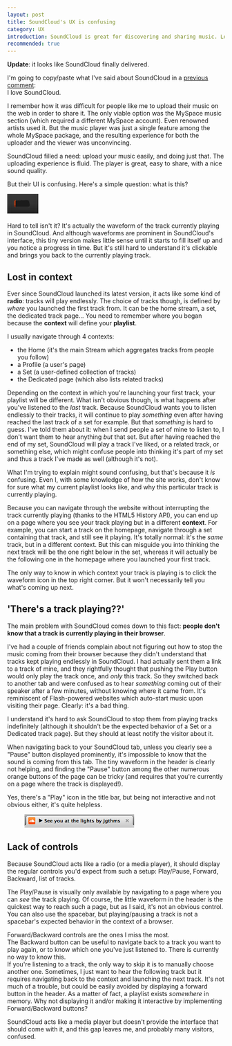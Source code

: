 ```yaml
---
layout: post
title: SoundCloud's UX is confusing
category: UX
introduction: SoundCloud is great for discovering and sharing music. Less for actually listening to it.
recommended: true
---
```


**Update**: it looks like SoundCloud finally delivered.

I'm going to copy/paste what I've said about SoundCloud in a [previous comment](http://news.ycombinator.com/item?id=4871076):  
I love SoundCloud.

I remember how it was difficult for people like me to upload their music on the web in order to share it. The only viable option was the MySpace music section (which required a different MySpace account). Even renowned artists used it. But the music player was just a single feature among the whole MySpace package, and the resulting experience for both the uploader and the viewer was unconvincing.

SoundCloud filled a need: upload your music easily, and doing just that. The uploading experience is fluid. The player is great, easy to share, with a nice sound quality.


But their UI is confusing. Here's a simple question: what is this?

![SoundCloud UI](/i/soundcloud-ui.png)

Hard to tell isn't it? It's actually the waveform of the track currently playing in SoundCloud. And although waveforms are prominent in SoundCloud's interface, this tiny version makes little sense until it starts to fill itself up and you notice a progress in time. But it's still hard to understand it's clickable and brings you back to the currently playing track.

## Lost in context

Ever since SoundCloud launched its latest version, it acts like some kind of **radio**: tracks will play endlessly. The choice of tracks though, is defined by *where* you launched the first track from. It can be the home stream, a set, the dedicated track page... You need to remember where you began because the **context** will define your **playlist**.

I usually navigate through 4 contexts:

* the Home (it's the main Stream which aggregates tracks from people you follow)
* a Profile (a user's page)
* a Set (a user-defined collection of tracks)
* the Dedicated page (which also lists related tracks)

Depending on the context in which you're launching your first track, your playlist will be different. What isn't obvious though, is what happens after you've listened to the *last* track. Because SoundCloud wants you to listen endlessly to their tracks, it will continue to play *something* even after having reached the last track of a set for example. But that *something* is hard to guess. I've told them about it: when I send people a set of mine to listen to, I don't want them to hear anything *but* that set. But after having reached the end of my set, SoundCloud will play a track I've liked, or a related track, or something else, which might confuse people into thinking it's part of my set and thus a track I've made as well (although it's not).

What I'm trying to explain might sound confusing, but that's because it *is* confusing. Even I, with some knowledge of how the site works, don't know for sure what my current playlist looks like, and why this particular track is currently playing.

Because you can navigate through the website without interrupting the track currently playing (thanks to the HTML5 History API), you can end up on a page where you see your track playing but in a different **context**. For example, you can start a track on the homepage, navigate through a set containing that track, and still see it playing. It's totally normal: it's the *same* track, but in a different context. But this can misguide you into thinking the next track will be the one right below in the set, whereas it will actually be the following one in the homepage where you launched your first track.

The only way to know in which context your track is playing is to click the waveform icon in the top right corner. But it won't necessarily tell you what's coming up next.

## 'There's a track playing??'

The main problem with SoundCloud comes down to this fact: **people don't know that a track is currently playing in their browser**.

I've had a couple of friends complain about not figuring out how to stop the music coming from their browser because they didn't understand that tracks kept playing endlessly in SoundCloud. I had actually sent them a link to a track of mine, and they rightfully thought that pushing the Play button would only play the track once, and *only* this track. So they switched back to another tab and were confused as to hear *something* coming out of their speaker after a few minutes, without knowing where it came from. It's reminiscent of Flash-powered websites which auto-start music upon visiting their page. Clearly: it's a bad thing.

I understand it's hard to ask SoundCloud to stop them from playing tracks indefinitely (although it shouldn't be the expected behavior of a Set or a Dedicated track page). But they should at least notify the visitor about it.

When navigating back to your SoundCloud tab, unless you clearly see a "Pause" button displayed prominently, it's impossible to know that the sound is coming from this tab. The tiny waveform in the header is clearly not helping, and finding the "Pause" button among the other numerous orange buttons of the page can be tricky (and requires that you're currently on a page where the track is displayed!).

Yes, there's a "Play" icon in the title bar, but being not interactive and not obvious either, it's quite helpless.

<figure>
  <a href="https://soundcloud.com/jgthms/see-you-at-the-lights"><img alt="SoundCloud Title UI" src="/i/soundcloud-title-ui.png"></a>
</figure>

## Lack of controls

Because SoundCloud acts like a radio (or a media player), it should display the regular controls you'd expect from such a setup: Play/Pause, Forward, Backward, list of tracks.

The Play/Pause is visually only available by navigating to a page where you can *see* the track playing. Of course, the little waveform in the header is the quickest way to reach such a page, but as I said, it's not an obvious control. You can also use the spacebar, but playing/pausing a track is not a spacebar's expected behavior in the context of a browser.

Forward/Backward controls are the ones I miss the most.  
The Backward button can be useful to navigate back to a track you want to play again, or to know which one you've just listened to. There is currently no way to know this.  
If you're listening to a track, the only way to skip it is to manually choose another one. Sometimes, I just want to hear the following track but it requires navigating back to the context and launching the next track. It's not much of a trouble, but could be easily avoided by displaying a forward button in the header. As a matter of fact, a playlist exists *somewhere* in memory. Why not displaying it and/or making it interactive by implementing Forward/Backward buttons?

SoundCloud acts like a media player but doesn't provide the interface that should come with it, and this gap leaves me, and probably many visitors, confused.
